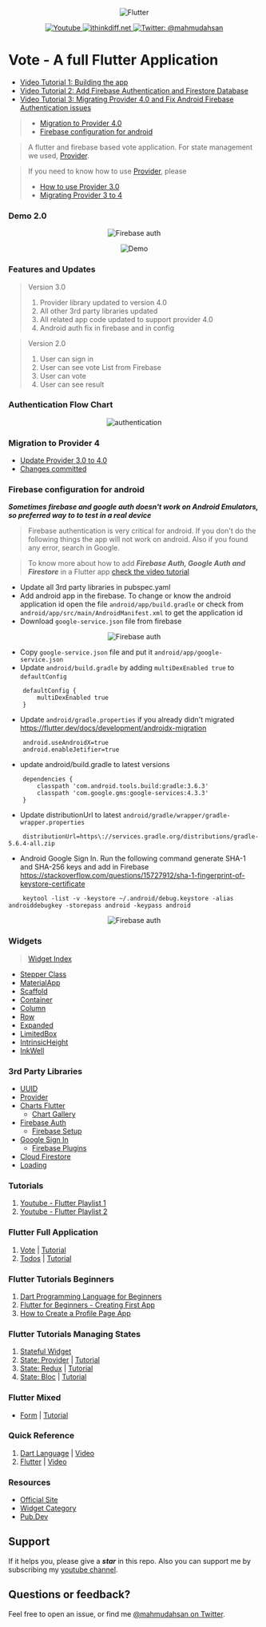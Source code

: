 <p align="center">
    <img src="cover.png" alt="Flutter" />
</p>
<p align="center">
    <a href="https://www.youtube.com/channel/UCtHlgyUw0wLE5Ous9swfFlg">
        <img src="https://img.shields.io/badge/my-youtube channel-red.svg" alt="Youtube" />
    </a>
    <a href="https://ithinkdiff.net/">
        <img src="https://img.shields.io/badge/mobile-apps-yellow.svg" alt="ithinkdiff.net" />
    </a>
    <a href="https://twitter.com/mahmudahsan">
        <img src="https://img.shields.io/badge/contact%40-mahmudahsan-blue.svg" alt="Twitter: @mahmudahsan" />
    </a>
</p>


# Vote - A full Flutter Application
- [Video Tutorial 1: Building the app](https://www.youtube.com/watch?v=Iu9DpbzR83s)
- [Video Tutorial 2: Add Firebase Authentication and Firestore Database](https://youtu.be/N6DF-zz9c6o)
- [Video Tutorial 3: Migrating Provider 4.0 and Fix Android Firebase Authentication issues](https://www.youtube.com/watch?v=8W8zT0MKLWk)

> - [Migration to Provider 4.0](#migration-to-provider-4)
> - [Firebase configuration for android](#firebase-configuration-for-android)

> A flutter and firebase based vote application. 
For state management we used, [Provider](https://pub.dev/packages/provider). 

> If you need to know how to use [Provider](https://pub.dev/packages/provider), please
> - [How to use Provider 3.0](https://www.youtube.com/watch?v=fEIdWV8MAso)
> - [Migrating Provider 3 to 4](https://youtu.be/xR-2rM_99-E)

### Demo 2.0

<p align="center">
    <img src="demo3.gif" alt="Firebase auth" />
</p>

<p align="center">
    <img src="demo1.jpg" alt="Demo" />
</p>

### Features and Updates
> Version 3.0
> 1. Provider library updated to version 4.0
> 2. All other 3rd party libraries updated
> 3. All related app code updated to support provider 4.0
> 4. Android auth fix in firebase and in config 

> Version 2.0
> 1. User can sign in
> 2. User can see vote List from Firebase
> 3. User can vote
> 4. User can see result
 
 ### Authentication Flow Chart
 <p align="center">
     <img src="authentication.png" alt="authentication" />
 </p>

 ### Migration to Provider 4
 - [Update Provider 3.0 to 4.0](https://pub.dev/packages/provider)
 - [Changes committed](https://github.com/mahmudahsan/flutter_firebase_vote/commit/0f82330911cb3b4b398488cf00dbf5a7b4ada337)

 ### Firebase configuration for android
 ***Sometimes firebase and google auth doesn't work on Android Emulators, so preferred way to to test in a real device***
 
 > Firebase authentication is very critical for android. If you don't do the following things the app will not work on android. Also if you found any error, search in Google.
 
 > To know more about how to add ***Firebase Auth, Google Auth and Firestore*** in a Flutter app [check the video tutorial](https://youtu.be/N6DF-zz9c6o) 

 - Update all 3rd party libraries in pubspec.yaml
 - Add android app in the firebase. To change or know the android application id open the file `android/app/build.gradle` or check from `android/app/src/main/AndroidManifest.xml` to get the application id
 - Download `google-service.json` file from firebase

<p align="center">
    <img src="firebase_android.png" alt="Firebase auth" />
</p>

- Copy `google-service.json` file and put it `android/app/google-service.json`
- Update `android/build.gradle` by adding `multiDexEnabled true` to `defaultConfig`
```
    defaultConfig {
        multiDexEnabled true
    }
```
- Update `android/gradle.properties` if you already didn't migrated https://flutter.dev/docs/development/androidx-migration
```
    android.useAndroidX=true
    android.enableJetifier=true
```
- update android/build.gradle to latest versions
```
    dependencies {
        classpath 'com.android.tools.build:gradle:3.6.3'
        classpath 'com.google.gms:google-services:4.3.3'
    }
```
- Update distributionUrl to latest `android/gradle/wrapper/gradle-wrapper.properties`
```
    distributionUrl=https\://services.gradle.org/distributions/gradle-5.6.4-all.zip
```
- Android Google Sign In. Run the following command generate SHA-1 and SHA-256 keys and add in Firebase
https://stackoverflow.com/questions/15727912/sha-1-fingerprint-of-keystore-certificate
```
    keytool -list -v -keystore ~/.android/debug.keystore -alias androiddebugkey -storepass android -keypass android 
```
<p align="center">
    <img src="firebase_android.png" alt="Firebase auth" />
</p>

### Widgets

>  [Widget Index](https://flutter.dev/docs/reference/widgets)

- [Stepper Class](https://api.flutter.dev/flutter/material/Stepper-class.html)
- [MaterialApp](https://api.flutter.dev/flutter/material/MaterialApp-class.html)
- [Scaffold](https://api.flutter.dev/flutter/material/Scaffold-class.html)
- [Container](https://api.flutter.dev/flutter/widgets/Container-class.html)
- [Column](https://api.flutter.dev/flutter/widgets/Column-class.html)
- [Row](https://api.flutter.dev/flutter/widgets/Row-class.html)
- [Expanded](https://api.flutter.dev/flutter/widgets/Expanded-class.html)
- [LimitedBox](https://api.flutter.dev/flutter/widgets/LimitedBox-class.html)
- [IntrinsicHeight](https://api.flutter.dev/flutter/widgets/IntrinsicHeight-class.html)
- [InkWell](https://api.flutter.dev/flutter/material/InkWell-class.html)


### 3rd Party Libraries

- [UUID](https://pub.dev/packages/uuid)
- [Provider](https://pub.dev/packages/provider)
- [Charts Flutter](https://pub.dev/packages/charts_flutter)
    - [Chart Gallery](https://google.github.io/charts/flutter/gallery.html)
- [Firebase Auth](https://pub.dev/packages/firebase_auth)
    - [Firebase Setup](https://firebase.google.com/docs/flutter/setup)
- [Google Sign In](https://pub.dev/packages/google_sign_in)
    - [Firebase Plugins](https://github.com/FirebaseExtended/flutterfire)
- [Cloud Firestore](https://pub.dev/packages/cloud_firestore)
- [Loading](https://pub.dev/packages/loading)
    

### Tutorials
1. [Youtube - Flutter Playlist 1](https://www.youtube.com/playlist?list=PLlMOodDAsO4xrTgVEkKXfVf7sSVEsmWKQ)
2. [Youtube - Flutter Playlist 2](https://www.youtube.com/playlist?list=PLlMOodDAsO4zQ243zMHKKrV316PJU9q0E)

### Flutter Full Application
1. [Vote](https://git.io/JeRjb) | [Tutorial](https://www.youtube.com/watch?v=Iu9DpbzR83s&list=PLlMOodDAsO4zQ243zMHKKrV316PJU9q0E&index=2&t=0s)
2. [Todos](https://github.com/mahmudahsan/flutter_todos) | [Tutorial](https://youtu.be/OQG3MxenJsM)

### Flutter Tutorials Beginners
1. [Dart Programming Language for Beginners](https://www.youtube.com/watch?v=Ej_Pcr4uC2Q&list=PLlMOodDAsO4xrTgVEkKXfVf7sSVEsmWKQ&index=2&t=10s)
2. [Flutter for Beginners - Creating First App](https://www.youtube.com/watch?v=HFl29MoZ6MA&list=PLlMOodDAsO4xrTgVEkKXfVf7sSVEsmWKQ&index=3&t=0s)
3. [How to Create a Profile Page App](https://www.youtube.com/watch?v=ULxYR66BRb4&list=PLlMOodDAsO4xrTgVEkKXfVf7sSVEsmWKQ&index=5&t=0s)

### Flutter Tutorials Managing States

1. [Stateful Widget](https://www.youtube.com/watch?v=8iHfqfHclTQ&list=PLlMOodDAsO4xrTgVEkKXfVf7sSVEsmWKQ&index=17&t=0s)
2. [State: Provider](https://git.io/Je4ZP) | [Tutorial](https://www.youtube.com/watch?v=fEIdWV8MAso)
3. [State: Redux](https://git.io/Je4Z6) | [Tutorial](https://www.youtube.com/watch?v=vzCszJQ_qZQ&t=793s)
4. [State: Bloc](https://git.io/Je4s5) | [Tutorial](https://youtu.be/BHC_D52TecY)

### Flutter Mixed
- [Form](flutter/form) | [Tutorial](https://www.youtube.com/watch?v=S-nLT3TRJFY&t=1646s)

### Quick Reference

1. [Dart Language](https://github.com/mahmudahsan/flutter/tree/master/dart) | [Video](https://www.youtube.com/watch?v=Ej_Pcr4uC2Q&list=PLlMOodDAsO4xrTgVEkKXfVf7sSVEsmWKQ&index=3)
2. [Flutter](https://github.com/mahmudahsan/flutter/tree/master/flutter) | [Video](https://www.youtube.com/playlist?list=PLlMOodDAsO4xrTgVEkKXfVf7sSVEsmWKQ)

### Resources

- [Official Site](https://flutter.dev/)
- [Widget Category](https://flutter.dev/docs/reference/widgets)
- [Pub.Dev](https://pub.dev/)


## Support
If it helps you, please give a ***star*** in this repo. Also you can support me by subscribing my [youtube channel](https://www.youtube.com/channel/UCtHlgyUw0wLE5Ous9swfFlg). 

## Questions or feedback?

Feel free to open an issue, or find me [@mahmudahsan on Twitter](https://twitter.com/mahmudahsan).
